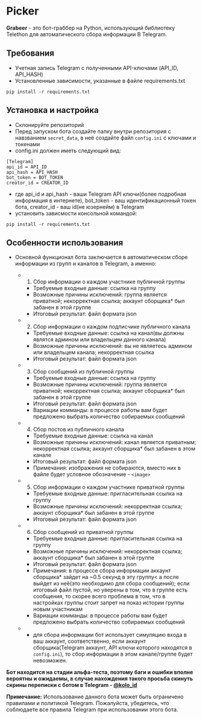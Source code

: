 # Picker

**Grabeer** - это бот-граббер на Python, использующий библиотеку Telethon для автоматического сбора информации В Telegram.

## Требования
- Учетная запись Telegram с полученными API-ключами (API_ID, API_HASH)
- Установленные зависимости, указанные в файле requirements.txt 
```
pip install -r requirements.txt
```

## Установка и настройка
- Склонируйте репозиторий
- Перед запуском бота создайте папку внутри репозитория с навзванием `secret_data`, в неё создайте файл `config.ini` с ключами и токенами
- config.ini должен иметь следующий вид:
```
[Telegram]
api_id = API_ID
api_hash = API_HASH
bot_token = BOT_TOKEN
creator_id = CREATOR_ID
```
- где api_id и api_hash - ваши Telegram API ключи(более подробная информация в интернете), bot_token - ваш идентификационный токен бота, creator_id - ваш id(не юзернейм) в Telegram
- установить зависмости консольной командой:
```
pip install -r requirements.txt
```

## Особенности использования
- Основной функционал бота заключается в автоматическом сборе информации из групп и каналов в Telegram, а именно:
  
  - 1. Сбор информации о каждом участнике публичной группы
    - Требуемые входные данные: ссылка на группу
    - Возможные причины исключений: группа является приватной; некорректная ссылка; аккаунт сборщика* был забанен в этой группе
    - Итоговый результат: файл формата json
      
  - 2. Сбор информации о каждом подписчике публичного канала
    - Требуемые входные данные: ссылка на канал(вы должны являтся админом или владельцем данного канала)
    - Возможные причины исключений: вы не являетесь админом или владельцем канала; некорректная ссылка
    - Итоговый результат: файл формата json
      
  - 3. Сбор сообщений из публичной группы
    - Требуемые входные данные: ссылка на группу
    - Возможные причины исключений: группа является приватной; некорректная ссылка; аккаунт сборщика* был забанен в этой группе
    - Итоговый результат: файл формата json
    - Вариации комманды: в процессе работы вам будет предложено выбрать количество собираемых сообщений
      
  - 4. Сбор постов из публичного канала
    - Требуемые входные данные: ссылка на канал
    - Возможные причины исключений: канал является приватным; некорректная ссылка; аккаунт сборщика* был забанен в этом канале
    - Итоговый результат: файл формата json
    - Примечания: изображения не собираются, вместо них в файле будет условное обозначение - `<image>`
      
  - 5. Сбор информации о каждом участнике приватной группы
    - Требуемые входные данные: пригласительная ссылка на группу
    - Возможные причины исключений: некорректная ссылка; аккаунт сборщика* был забанен в этой группе
    - Итоговый результат: файл формата json
      
  - 6. Сбор сообщений из приватной группы
    - Требуемые входные данные: пригласительная ссылка на группу
    - Возможные причины исключений: некорректная ссылка; аккаунт сборщика* был забанен в этой группе
    - Итоговый результат: файл формата json
    - Примечания: в процессе сбора информации аккаунт сборщика* зайдет на ~0.5 секунд в эту группу< а после выйдет из неё(это необходимо для сбора сообщений); если итоговый файл пустой, но уверены в том, что в группе есть       сообщения, то скорее всего проблема в том, что в настройках группы стоит запрет на показ истории группы новым участникам
    - Вариации комманды: в процессе работы вам будет предложено выбрать количество собираемых сообщений
   

  * - для сбора информации бот использует симуляцию входа в ваш аккаунт, соответственно, если аккаунт сборщика(Telegram аккаунт, API ключи которого находятся в `config.ini`), то сбор информации в этом канале/группе будет        невозможен.


**Бот находится на стадии альфа-теста, поэтому баги и ошибки вполне вероятны и ожидаемы, в случае нахождения такого просьба скинуть скрины переписки с ботом в Telegram - <a href="https://t.me/kolo_id">@kolo_id<a>**


**Примечание:** Использование данного бота может быть ограничено правилами и политикой Telegram. Пожалуйста, убедитесь, что соблюдаете все правила Telegram при использовании этого бота.

